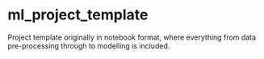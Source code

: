 # ml_project_template
Project template originally in notebook format, where everything from data pre-processing through to modelling is included.
